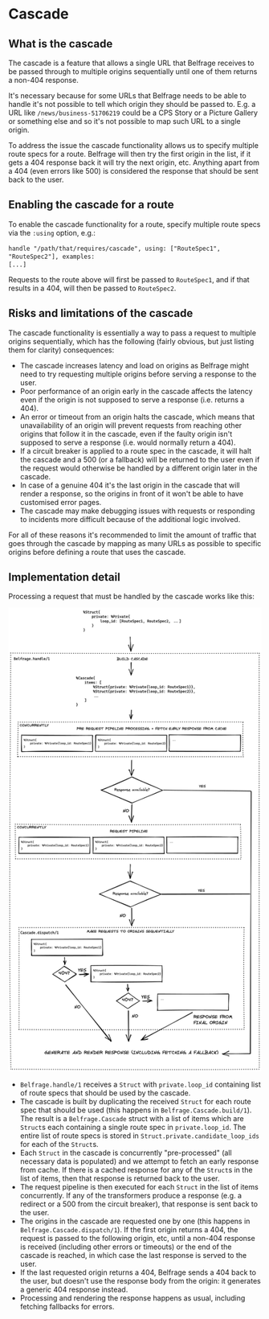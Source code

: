 # Cascade

## What is the cascade

The cascade is a feature that allows a single URL that Belfrage receives to be
passed through to multiple origins sequentially until one of them returns a
non-404 response.

It's necessary because for some URLs that Belfrage needs to be able to handle
it's not possible to tell which origin they should be passed to. E.g. a URL
like `/news/business-51706219` could be a CPS Story or a Picture Gallery or
something else and so it's not possible to map such URL to a single origin.

To address the issue the cascade functionality allows us to specify multiple
route specs for a route. Belfrage will then try the first origin in the list,
if it gets a 404 response back it will try the next origin, etc. Anything apart
from a 404 (even errors like 500) is considered the response that should be
sent back to the user.

## Enabling the cascade for a route

To enable the cascade functionality for a route, specify multiple route specs
via the `:using` option, e.g.:

```
handle "/path/that/requires/cascade", using: ["RouteSpec1", "RouteSpec2"], examples:
[...]
```

Requests to the route above will first be passed to `RouteSpec1`, and if that
results in a 404, will then be passed to `RouteSpec2`.

## Risks and limitations of the cascade

The cascade functionality is essentially a way to pass a request to multiple
origins sequentially, which has the following (fairly obvious, but just listing
them for clarity) consequences:

* The cascade increases latency and load on origins as Belfrage might need to
  try requesting multiple origins before serving a response to the user.
* Poor performance of an origin early in the cascade affects the latency even if
  the origin is not supposed to serve a response (i.e. returns a 404).
* An error or timeout from an origin halts the cascade, which means that
  unavailability of an origin will prevent requests from reaching other origins
  that follow it in the cascade, even if the faulty origin isn't supposed to
  serve a response (i.e. would normally return a 404).
* If a circuit breaker is applied to a route spec in the cascade, it will halt
  the cascade and a 500 (or a fallback) will be returned to the user even if
  the request would otherwise be handled by a different origin later in the
  cascade.
* In case of a genuine 404 it's the last origin in the cascade that will render
  a response, so the origins in front of it won't be able to have customised
  error pages.
* The cascade may make debugging issues with requests or responding to
  incidents more difficult because of the additional logic involved.

For all of these reasons it's recommended to limit the amount of traffic that
goes through the cascade by mapping as many URLs as possible to specific
origins before defining a route that uses the cascade.

## Implementation detail

Processing a request that must be handled by the cascade works like this:

![Cascade flow](../img/cascade_flow.png)

* `Belfrage.handle/1` receives a `Struct` with `private.loop_id` containing
  list of route specs that should be used by the cascade.
* The cascade is built by duplicating the received `Struct` for each route spec
  that should be used (this happens in `Belfrage.Cascade.build/1`). The result
  is a `Belfrage.Cascade` struct with a list of items which are `Struct`s each
  containing a single route spec in `private.loop_id`. The entire list of route
  specs is stored in `Struct.private.candidate_loop_ids` for each of the
  `Struct`s.
* Each `Struct` in the cascade is concurrently "pre-processed" (all necessary
  data is populated) and we attempt to fetch an early response from cache. If
  there is a cached response for any of the `Struct`s in the list of items,
  then that response is returned back to the user.
* The request pipeline is then executed for each `Struct` in the list of items
  concurrently. If any of the transformers produce a response (e.g. a redirect
  or a 500 from the circuit breaker), that response is sent back to the user.
* The origins in the cascade are requested one by one (this happens in
  `Belfrage.Cascade.dispatch/1`). If the first origin returns a 404, the
  request is passed to the following origin, etc, until a non-404 response is
  received (including other errors or timeouts) or the end of the cascade is
  reached, in which case the last response is served to the user.
* If the last requested origin returns a 404, Belfrage sends a 404 back to the
  user, but doesn't use the response body from the origin: it generates a
  generic 404 response instead.
* Processing and rendering the response happens as usual, including fetching
  fallbacks for errors.
